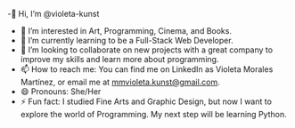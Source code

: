 -👋 Hi, I’m @violeta-kunst
- 👀 I’m interested in Art, Programming, Cinema, and Books.
- 🌱 I’m currently learning to be a Full-Stack Web Developer.
- 💞️ I’m looking to collaborate on new projects with a great company to improve my skills and learn more about programming.
- 📫 How to reach me: You can find me on LinkedIn as Violeta Morales Martínez, or email me at mmvioleta.kunst@gmail.com.
- 😄 Pronouns: She/Her
- ⚡ Fun fact: I studied Fine Arts and Graphic Design, but now I want to explore the world of Programming. My next step will be learning Python.
